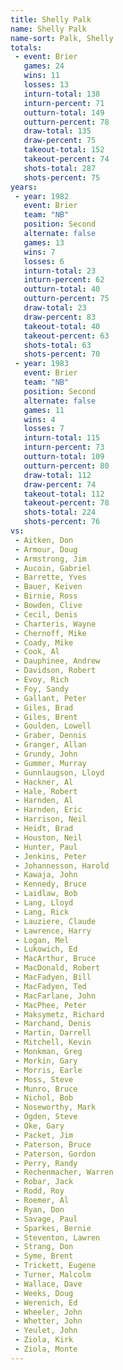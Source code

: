 ```yaml
---
title: Shelly Palk
name: Shelly Palk
name-sort: Palk, Shelly
totals:
 - event: Brier
   games: 24
   wins: 11
   losses: 13
   inturn-total: 138
   inturn-percent: 71
   outturn-total: 149
   outturn-percent: 78
   draw-total: 135
   draw-percent: 75
   takeout-total: 152
   takeout-percent: 74
   shots-total: 287
   shots-percent: 75
years:
 - year: 1982
   event: Brier
   team: "NB"
   position: Second
   alternate: false
   games: 13
   wins: 7
   losses: 6
   inturn-total: 23
   inturn-percent: 62
   outturn-total: 40
   outturn-percent: 75
   draw-total: 23
   draw-percent: 83
   takeout-total: 40
   takeout-percent: 63
   shots-total: 63
   shots-percent: 70
 - year: 1983
   event: Brier
   team: "NB"
   position: Second
   alternate: false
   games: 11
   wins: 4
   losses: 7
   inturn-total: 115
   inturn-percent: 73
   outturn-total: 109
   outturn-percent: 80
   draw-total: 112
   draw-percent: 74
   takeout-total: 112
   takeout-percent: 78
   shots-total: 224
   shots-percent: 76
vs:
 - Aitken, Don
 - Armour, Doug
 - Armstrong, Jim
 - Aucoin, Gabriel
 - Barrette, Yves
 - Bauer, Keiven
 - Birnie, Ross
 - Bowden, Clive
 - Cecil, Denis
 - Charteris, Wayne
 - Chernoff, Mike
 - Coady, Mike
 - Cook, Al
 - Dauphinee, Andrew
 - Davidson, Robert
 - Evoy, Rich
 - Foy, Sandy
 - Gallant, Peter
 - Giles, Brad
 - Giles, Brent
 - Goulden, Lowell
 - Graber, Dennis
 - Granger, Allan
 - Grundy, John
 - Gummer, Murray
 - Gunnlaugson, Lloyd
 - Hackner, Al
 - Hale, Robert
 - Harnden, Al
 - Harnden, Eric
 - Harrison, Neil
 - Heidt, Brad
 - Houston, Neil
 - Hunter, Paul
 - Jenkins, Peter
 - Johannesson, Harold
 - Kawaja, John
 - Kennedy, Bruce
 - Laidlaw, Bob
 - Lang, Lloyd
 - Lang, Rick
 - Lauziere, Claude
 - Lawrence, Harry
 - Logan, Mel
 - Lukowich, Ed
 - MacArthur, Bruce
 - MacDonald, Robert
 - MacFadyen, Bill
 - MacFadyen, Ted
 - MacFarlane, John
 - MacPhee, Peter
 - Maksymetz, Richard
 - Marchand, Denis
 - Martin, Darrell
 - Mitchell, Kevin
 - Monkman, Greg
 - Morkin, Gary
 - Morris, Earle
 - Moss, Steve
 - Munro, Bruce
 - Nichol, Bob
 - Noseworthy, Mark
 - Ogden, Steve
 - Oke, Gary
 - Packet, Jim
 - Paterson, Bruce
 - Paterson, Gordon
 - Perry, Randy
 - Rechenmacher, Warren
 - Robar, Jack
 - Rodd, Roy
 - Roemer, Al
 - Ryan, Don
 - Savage, Paul
 - Sparkes, Bernie
 - Steventon, Lawren
 - Strang, Don
 - Syme, Brent
 - Trickett, Eugene
 - Turner, Malcolm
 - Wallace, Dave
 - Weeks, Doug
 - Werenich, Ed
 - Wheeler, John
 - Whetter, John
 - Yeulet, John
 - Ziola, Kirk
 - Ziola, Monte
---
```

